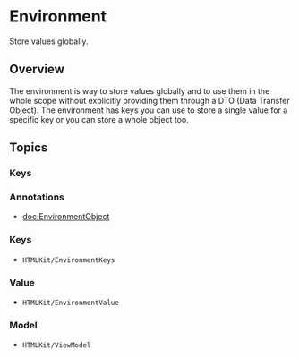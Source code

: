 # Environment

Store values globally.

## Overview

The environment is way to store values globally and to use them in the whole scope without explicitly providing them through a DTO (Data Transfer Object). The environment has keys you can use to store a single value for a specific key or you can store a whole object too.

## Topics

### Keys

### Annotations

- <doc:EnvironmentObject>

### Keys

- ``HTMLKit/EnvironmentKeys``

### Value

- ``HTMLKit/EnvironmentValue``

### Model

- ``HTMLKit/ViewModel``
